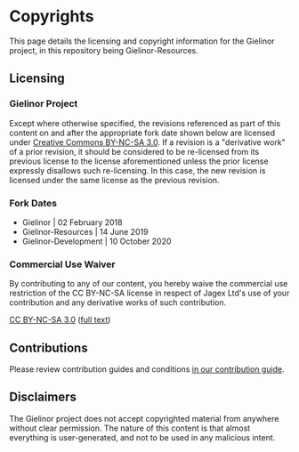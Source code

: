 # Copyrights

This page details the licensing and copyright information for the Gielinor project, in this repository being Gielinor-Resources.

## Licensing

### Gielinor Project

Except where otherwise specified, the revisions referenced as part of this content on and after the appropriate fork date shown below are licensed under [ Creative Commons BY-NC-SA 3.0](https://creativecommons.org/licenses/by-nc-sa/3.0/). If a revision is a "derivative work" of a prior revision, it should be considered to be re-licensed from its previous license to the license aforementioned unless the prior license expressly disallows such re-licensing. In this case, the new revision is licensed under the same license as the previous revision.

### Fork Dates

- Gielinor | 02 February 2018
- Gielinor-Resources | 14 June 2019
- Gielinor-Development | 10 October 2020

### Commercial Use Waiver

By contributing to any of our content, you hereby waive the commercial use restriction of the CC BY-NC-SA license in respect of Jagex Ltd's use of your contribution and any derivative works of such contribution. 

[CC BY-NC-SA 3.0](https://creativecommons.org/licenses/by-nc-sa/3.0/) ([full text](https://creativecommons.org/licenses/by-nc-sa/3.0/legalcode))

## Contributions

Please review contribution guides and conditions [in our contribution guide](CONTRIBUTING.md).

## Disclaimers

The Gielinor project does not accept copyrighted material from anywhere without clear permission. The nature of this content is that almost everything is user-generated, and not to be used in any malicious intent.